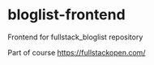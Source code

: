 # bloglist-frontend
Frontend for fullstack_bloglist repository

Part of course https://fullstackopen.com/
